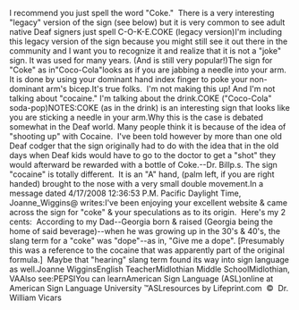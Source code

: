 I recommend you just spell the word "Coke."  There is a very 
			interesting 
	"legacy" version of the sign (see below) but it is very common to see adult native Deaf signers 
	just spell C-O-K-E.COKE (legacy version)I'm including this legacy version of the sign because you might still see it out 
there in the community and I want you to recognize it and realize that it is not 
a "joke" sign. It was used for many years. (And is still very 
popular!)The sign for "Coke" as in"Coco-Cola"looks as if you are jabbing a needle into your arm. 
	It is done by using your dominant hand index finger to poke your 
	non-dominant arm's bicep.It's true folks.  I'm not making this up! And I'm not talking about 
	"cocaine." I'm talking about the drink.COKE ("Coco-Cola" soda-pop)NOTES:COKE (as in the drink) is an interesting sign that looks like you are sticking a 
	needle in your arm.Why this is the case is debated somewhat in the Deaf world. Many people 
	think it is because of the idea of "shooting up" with Cocaine.  I've 
	been told however by more than one old Deaf codger that the sign originally 
	had to do 
	with the idea that in the old days when Deaf kids would have to go to the 
	doctor to get a "shot" they would afterward be rewarded with a bottle of 
	Coke.--Dr. Billp.s. The sign "cocaine" is totally different.  It is an "A" hand, (palm 
	left, if you are right handed) brought to the nose with a very small double 
	movement.In a message dated 4/17/2008 12:36:53 P.M. Pacific Daylight Time, 
		Joanne_Wiggins@ writes:I've been enjoying your excellent website & came across the sign for 
		"coke" & your speculations as to its origin.  Here's my 2 cents:  
		According to my Dad--Georgia born & raised (Georgia being the home of 
		said beverage)--when he was growing up in the 30's & 40's, the slang 
		term for a "coke" was "dope"--as in, "Give me a dope". [Presumably this 
		was a reference to the cocaine that was apparently part of the original 
		formula.]  Maybe that "hearing" slang term found its way into sign 
		language as well.Joanne WigginsEnglish TeacherMidlothian Middle SchoolMidlothian, VAAlso see:PEPSIYou can learnAmerican Sign Language (ASL)online at American Sign Language University ™ASLresources by Lifeprint.com  ©  Dr. William Vicars